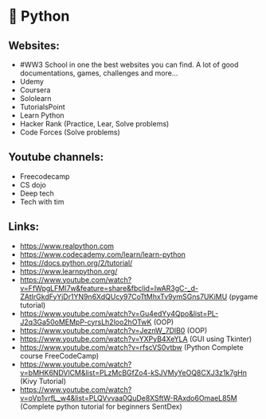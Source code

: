 # :snake: Python <br />
## Websites: <br />
- #WW3 School in one the best websites you can find. A lot of good documentations, games, challenges and more... 
- Udemy 
- Coursera 
- Sololearn
- TutorialsPoint
- Learn Python 
- Hacker Rank (Practice, Lear, Solve problems) 
- Code Forces (Solve problems) 

## Youtube channels: <br />
- Freecodecamp 
- CS dojo
- Deep tech 
- Tech with tim 

## Links: <br />
- https://www.realpython.com
- https://www.codecademy.com/learn/learn-python
- https://docs.python.org/2/tutorial/
- https://www.learnpython.org/
- https://www.youtube.com/watch?v=FfWpgLFMI7w&feature=share&fbclid=IwAR3gC-_d-ZAtIrGkdFyYjDr1YN9n6XdQUcy97CoTtMhxTv9ymSGns7UKiMU (pygame tutorial)
- https://www.youtube.com/watch?v=Gu4edYy4Qpo&list=PL-J2q3Ga50oMEMpP-cyrsLh2loo2hOTwK (OOP)
- https://www.youtube.com/watch?v=JeznW_7DlB0 (OOP)
- https://www.youtube.com/watch?v=YXPyB4XeYLA (GUI using Tkinter)
- https://www.youtube.com/watch?v=rfscVS0vtbw (Python Complete course FreeCodeCamp)
- https://www.youtube.com/watch?v=bMHK6NDVlCM&list=PLzMcBGfZo4-kSJVMyYeOQ8CXJ3z1k7gHn (Kivy Tutorial)
- https://www.youtube.com/watch?v=oVp1vrfL_w4&list=PLQVvvaa0QuDe8XSftW-RAxdo6OmaeL85M (Complete python tutorial for beginners SentDex)





